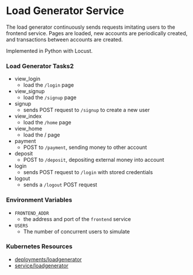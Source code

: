 # Load Generator Service

The load generator continuously sends requests imitating users to the frontend service.
Pages are loaded, new accounts are periodically created, and transactions between accounts are created.

Implemented in Python with Locust.

### Load Generator Tasks2

- view_login
  - load the `/login` page
- view_signup
  - load the `/signup` page
- signup
  - sends POST request to `/signup` to create a new user
- view_index
  - load the `/home` page
- view_home
  - load the / page
- payment
  - POST to `/payment`, sending money to other account
- deposit
  - POST to `/deposit`, depositing external money into account
- login
  - sends POST request to `/login` with stored credentials
- logout
  - sends a `/logout` POST request

### Environment Variables

- `FRONTEND_ADDR`
  - the address and port of the `frontend` service
- `USERS`
  - The number of concurrent users to simulate

### Kubernetes Resources

- [deployments/loadgenerator](/kubernetes-manifests/loadgenerator.yaml)
- [service/loadgenerator](/kubernetes-manifests/loadgenerator.yaml)
